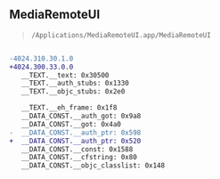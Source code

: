 ## MediaRemoteUI

> `/Applications/MediaRemoteUI.app/MediaRemoteUI`

```diff

-4024.310.30.1.0
+4024.300.33.0.0
   __TEXT.__text: 0x30500
   __TEXT.__auth_stubs: 0x1330
   __TEXT.__objc_stubs: 0x2e0

   __TEXT.__eh_frame: 0x1f8
   __DATA_CONST.__auth_got: 0x9a8
   __DATA_CONST.__got: 0x4a0
-  __DATA_CONST.__auth_ptr: 0x598
+  __DATA_CONST.__auth_ptr: 0x520
   __DATA_CONST.__const: 0x1588
   __DATA_CONST.__cfstring: 0x80
   __DATA_CONST.__objc_classlist: 0x148

```
